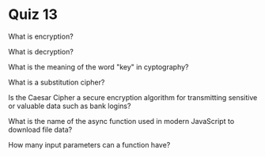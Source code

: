 # Quiz 13

What is encryption?

What is decryption?

What is the meaning of the word "key" in cyptography?

What is a substitution cipher?

Is the Caesar Cipher a secure encryption algorithm for transmitting sensitive or valuable data such as bank logins?

What is the name of the async function used in modern JavaScript to download file data?

How many input parameters can a function have?
